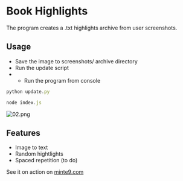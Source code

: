 # Book Highlights

The program creates a .txt highlights archive from user screenshots.

## Usage
- Save the image to screenshots/ archive directory
- Run the update script
- - Run the program from console

~~~js
python update.py
~~~

~~~js
node index.js
~~~

![02.png](https://www.minte9.com/lib/images/github/book-highlights/highlight_02.png)

## Features
- Image to text
- Random hightlights
- Spaced repetition (to do)


See it on action on [minte9.com](https://www.minte9.com)
